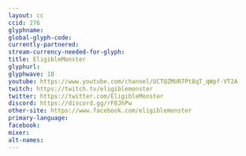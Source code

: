```yaml
---
layout: cc
ccid: 276
glyphname: 
global-glyph-code: 
currently-partnered: 
stream-currency-needed-for-glyph: 
title: EligibleMonster
glyphurl: 
glyphwave: 18
youtube: https://www.youtube.com/channel/UCTQZMUR7Pt8qT_qWpf-VT2A
twitch: https://twitch.tv/eligiblemonster
twitter: https://twitter.com/EligibleMonster
discord: https://discord.gg/rF8JhPw
other-site: https://www.facebook.com/eligiblemonster
primary-language: 
facebook: 
mixer: 
alt-names: 
---
```



